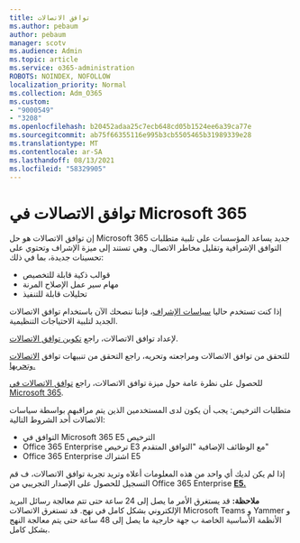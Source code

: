 ```yaml
---
title: توافق الاتصالات
ms.author: pebaum
author: pebaum
manager: scotv
ms.audience: Admin
ms.topic: article
ms.service: o365-administration
ROBOTS: NOINDEX, NOFOLLOW
localization_priority: Normal
ms.collection: Adm_O365
ms.custom:
- "9000549"
- "3208"
ms.openlocfilehash: b20452adaa25c7ecb648cd05b1524ee6a39ca77e
ms.sourcegitcommit: ab75f66355116e995b3cb5505465b31989339e28
ms.translationtype: MT
ms.contentlocale: ar-SA
ms.lasthandoff: 08/13/2021
ms.locfileid: "58329905"
---
```

# <a name="communication-compliance-in-microsoft-365"></a>توافق الاتصالات في Microsoft 365

إن توافق الاتصالات هو حل Microsoft 365 جديد يساعد المؤسسات على تلبية متطلبات التوافق الإشرافية وتقليل مخاطر الاتصال. وهي تستند إلى ميزة الإشراف وتحتوي على تحسينات جديدة، بما في ذلك:

- قوالب ذكية قابلة للتخصيص
- مهام سير عمل الإصلاح المرنة
- تحليلات قابلة للتنفيذ

إذا كنت تستخدم حاليا [سياسات الإشراف](https://docs.microsoft.com/microsoft-365/compliance/supervision-policies)، فإننا ننصحك الآن باستخدام توافق الاتصالات الجديد لتلبية الاحتياجات التنظيمية.

لإعداد توافق الاتصالات، راجع [تكوين توافق الاتصالات](https://docs.microsoft.com/microsoft-365/compliance/communication-compliance-configure).

للتحقق من توافق الاتصالات ومراجعته وتحريه، راجع التحقق من تنبيهات توافق [الاتصالات وتحريها.](https://docs.microsoft.com/microsoft-365/compliance/communication-compliance-investigate-remediate)

للحصول على نظرة عامة حول ميزة توافق الاتصالات، راجع [توافق الاتصالات في Microsoft 365](https://docs.microsoft.com/microsoft-365/compliance/communication-compliance).

متطلبات الترخيص: يجب أن يكون لدى المستخدمين الذين يتم مراقبهم بواسطة سياسات الاتصالات أحد الشروط التالية:

- التوافق في Microsoft 365 E5 الترخيص
- Office 365 Enterprise ترخيص E3 مع الوظائف الإضافية "التوافق المتقدم"
- Office 365 Enterprise اشتراك E5

إذا لم يكن لديك أي واحد من هذه المعلومات أعلاه وتريد تجربة توافق الاتصالات، ف قم التسجيل للحصول على الإصدار التجريبي من Office 365 Enterprise **[E5.](https://go.microsoft.com/fwlink/p/?LinkID=698279)**

**ملاحظة:** قد يستغرق الأمر ما يصل إلى 24 ساعة حتى تتم معالجة رسائل البريد الإلكتروني بشكل كامل في نهج. قد تستغرق الاتصالات Microsoft Teams و Yammer و الأنظمة الأساسية الخاصة ب جهة خارجية ما يصل إلى 48 ساعة حتى يتم معالجة النهج بشكل كامل.
